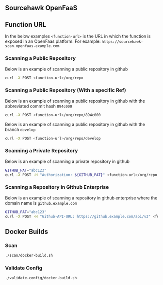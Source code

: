 Sourcehawk OpenFaaS
-------------------

## Function URL
In the below examples `<function-url>` is the URL in which the function is exposed 
in an OpenFaas platform.  For example: `https://sourcehawk-scan.openfaas-example.com`

### Scanning a Public Repository
Below is an example of scanning a public repository in github

```bash
curl -X POST <function-url>/org/repo
```

### Scanning a Public Repository (With a specific Ref)
Below is an example of scanning a public repository in github with the abbreviated commit hash `894c000`

```bash
curl -X POST <function-url>/org/repo/894c000
```

Below is an example of scanning a public repository in github with the branch `develop`

```bash
curl -X POST <function-url>/org/repo/develop
```

### Scanning a Private Repository
Below is an example of scanning a private repository in github

```bash
GITHUB_PAT="abc123"
curl -X POST -H "Authorization: ${GITHUB_PAT}" <function-url>/org/repo
```

### Scanning a Repository in Github Enterprise
Below is an example of scanning a repository in github enterprise where the domain name is `github.example.com`

```bash
GITHUB_PAT="abc123"
curl -X POST -H "Github-API-URL: https://github.example.com/api/v3" <function-url>/org/repo
```

## Docker Builds

### Scan
```sh
./scan/docker-build.sh
```

### Validate Config
```sh
./validate-config/docker-build.sh
```